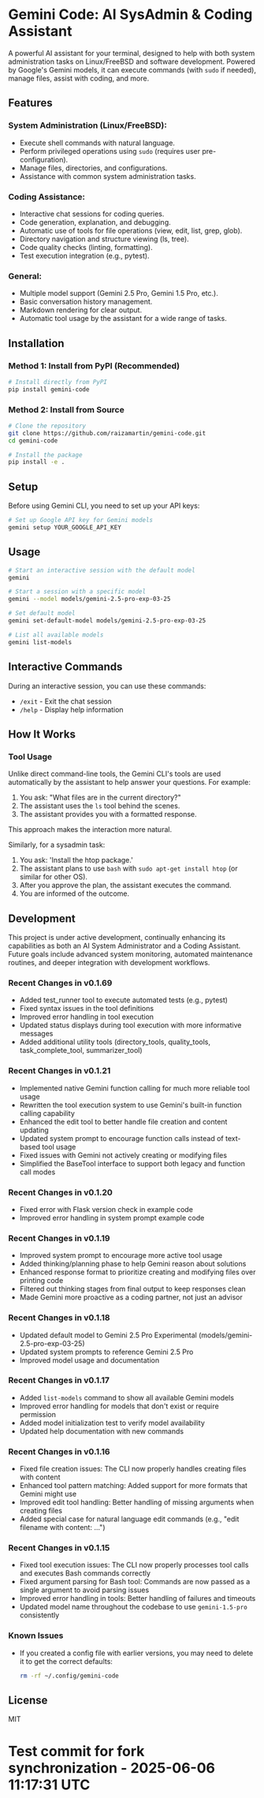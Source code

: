# Gemini Code: AI SysAdmin & Coding Assistant

A powerful AI assistant for your terminal, designed to help with both system administration tasks on Linux/FreeBSD and software development. Powered by Google's Gemini models, it can execute commands (with `sudo` if needed), manage files, assist with coding, and more.

## Features

### System Administration (Linux/FreeBSD):
- Execute shell commands with natural language.
- Perform privileged operations using `sudo` (requires user pre-configuration).
- Manage files, directories, and configurations.
- Assistance with common system administration tasks.

### Coding Assistance:
- Interactive chat sessions for coding queries.
- Code generation, explanation, and debugging.
- Automatic use of tools for file operations (view, edit, list, grep, glob).
- Directory navigation and structure viewing (ls, tree).
- Code quality checks (linting, formatting).
- Test execution integration (e.g., pytest).

### General:
- Multiple model support (Gemini 2.5 Pro, Gemini 1.5 Pro, etc.).
- Basic conversation history management.
- Markdown rendering for clear output.
- Automatic tool usage by the assistant for a wide range of tasks.

## Installation

### Method 1: Install from PyPI (Recommended)

```bash
# Install directly from PyPI
pip install gemini-code
```

### Method 2: Install from Source

```bash
# Clone the repository
git clone https://github.com/raizamartin/gemini-code.git
cd gemini-code

# Install the package
pip install -e .
```

## Setup

Before using Gemini CLI, you need to set up your API keys:

```bash
# Set up Google API key for Gemini models
gemini setup YOUR_GOOGLE_API_KEY
```

## Usage

```bash
# Start an interactive session with the default model
gemini

# Start a session with a specific model
gemini --model models/gemini-2.5-pro-exp-03-25

# Set default model
gemini set-default-model models/gemini-2.5-pro-exp-03-25

# List all available models
gemini list-models
```

## Interactive Commands

During an interactive session, you can use these commands:

- `/exit` - Exit the chat session
- `/help` - Display help information

## How It Works

### Tool Usage

Unlike direct command-line tools, the Gemini CLI's tools are used automatically by the assistant to help answer your questions. For example:

1. You ask: "What files are in the current directory?"
2. The assistant uses the `ls` tool behind the scenes.
3. The assistant provides you with a formatted response.

This approach makes the interaction more natural.

Similarly, for a sysadmin task:
1. You ask: 'Install the htop package.'
2. The assistant plans to use `bash` with `sudo apt-get install htop` (or similar for other OS).
3. After you approve the plan, the assistant executes the command.
4. You are informed of the outcome.

## Development

This project is under active development, continually enhancing its capabilities as both an AI System Administrator and a Coding Assistant. Future goals include advanced system monitoring, automated maintenance routines, and deeper integration with development workflows.

### Recent Changes in v0.1.69

- Added test_runner tool to execute automated tests (e.g., pytest)
- Fixed syntax issues in the tool definitions
- Improved error handling in tool execution
- Updated status displays during tool execution with more informative messages
- Added additional utility tools (directory_tools, quality_tools, task_complete_tool, summarizer_tool)

### Recent Changes in v0.1.21

- Implemented native Gemini function calling for much more reliable tool usage
- Rewritten the tool execution system to use Gemini's built-in function calling capability
- Enhanced the edit tool to better handle file creation and content updating
- Updated system prompt to encourage function calls instead of text-based tool usage
- Fixed issues with Gemini not actively creating or modifying files
- Simplified the BaseTool interface to support both legacy and function call modes

### Recent Changes in v0.1.20

- Fixed error with Flask version check in example code
- Improved error handling in system prompt example code

### Recent Changes in v0.1.19

- Improved system prompt to encourage more active tool usage
- Added thinking/planning phase to help Gemini reason about solutions
- Enhanced response format to prioritize creating and modifying files over printing code
- Filtered out thinking stages from final output to keep responses clean
- Made Gemini more proactive as a coding partner, not just an advisor

### Recent Changes in v0.1.18

- Updated default model to Gemini 2.5 Pro Experimental (models/gemini-2.5-pro-exp-03-25)
- Updated system prompts to reference Gemini 2.5 Pro
- Improved model usage and documentation

### Recent Changes in v0.1.17

- Added `list-models` command to show all available Gemini models
- Improved error handling for models that don't exist or require permission
- Added model initialization test to verify model availability
- Updated help documentation with new commands

### Recent Changes in v0.1.16

- Fixed file creation issues: The CLI now properly handles creating files with content
- Enhanced tool pattern matching: Added support for more formats that Gemini might use
- Improved edit tool handling: Better handling of missing arguments when creating files
- Added special case for natural language edit commands (e.g., "edit filename with content: ...")

### Recent Changes in v0.1.15

- Fixed tool execution issues: The CLI now properly processes tool calls and executes Bash commands correctly
- Fixed argument parsing for Bash tool: Commands are now passed as a single argument to avoid parsing issues
- Improved error handling in tools: Better handling of failures and timeouts
- Updated model name throughout the codebase to use `gemini-1.5-pro` consistently

### Known Issues

- If you created a config file with earlier versions, you may need to delete it to get the correct defaults:
  ```bash
  rm -rf ~/.config/gemini-code
  ```

## License

MIT
# Test commit for fork synchronization - 2025-06-06 11:17:31 UTC
